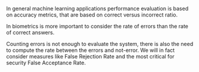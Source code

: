 In general machine learning applications performance evaluation is based on accuracy metrics, that are based on correct versus incorrect ratio.

In biometrics is more important to consider the rate of errors than the rate of correct answers.

Counting errors is not enough to evaluate the system, there is also the need to compute the rate between the errors and not-error. We will in fact consider measures like False Rejection Rate and the most critical for security False Acceptance Rate.